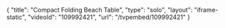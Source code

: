 {
    "title": "Compact Folding Beach Table",
    "type": "solo",
    "layout": "iframe-static",
    "videoId": "109992421",
    "url": "\/tvpembed\/109992421"
}